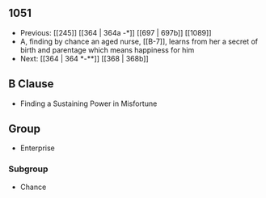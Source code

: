 ## 1051
- Previous: [[245]] [[364 | 364a -*]] [[697 | 697b]] [[1089]] 
- A, finding by chance an aged nurse, [[B-7]], learns from her a secret of birth and parentage which means happiness for him
- Next: [[364 | 364 *-**]] [[368 | 368b]] 

## B Clause
- Finding a Sustaining Power in Misfortune

## Group
- Enterprise

### Subgroup
- Chance

